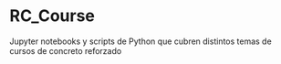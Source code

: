 # RC_Course
Jupyter notebooks y scripts de Python que cubren distintos temas de cursos de concreto reforzado
